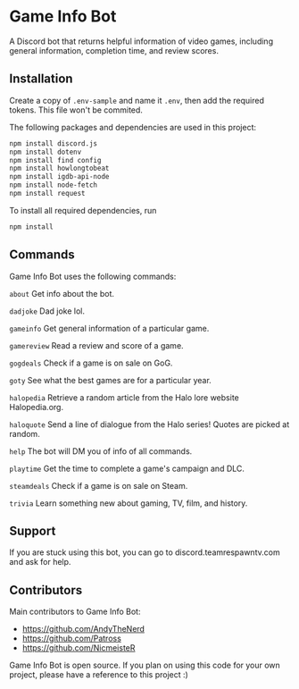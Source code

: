 # Game Info Bot
A Discord bot that returns helpful information of video games, including general information, completion time, and review scores.

## Installation
Create a copy of `.env-sample` and name it `.env`, then add the required tokens. This file won't be commited.

The following packages and dependencies are used in this project: 
```bash
npm install discord.js
npm install dotenv
npm install find config
npm install howlongtobeat
npm install igdb-api-node
npm install node-fetch
npm install request
```

To install all required dependencies, run 
```bash
npm install
```
## Commands
Game Info Bot uses the following commands:

`about` Get info about the bot.

`dadjoke` Dad joke lol.

`gameinfo`  Get general information of a particular game.

`gamereview` Read a review and score of a game.

`gogdeals` Check if a game is on sale on GoG.

`goty` See what the best games are for a particular year.

`halopedia` Retrieve a random article from the Halo lore website Halopedia.org.

`haloquote` Send a line of dialogue from the Halo series! Quotes are picked at random.

`help` The bot will DM you of info of all commands.

`playtime`  Get the time to complete a game's campaign and DLC. 

`steamdeals` Check if a game is on sale on Steam.

`trivia` Learn something new about gaming, TV, film, and history.


## Support
If you are stuck using this bot, you can go to discord.teamrespawntv.com and ask for help.

## Contributors
Main contributors to Game Info Bot:

* https://github.com/AndyTheNerd 
* https://github.com/Patross 
* https://github.com/NicmeisteR 

Game Info Bot is open source. If you plan on using this code for your own project, please have a reference to this project :)
